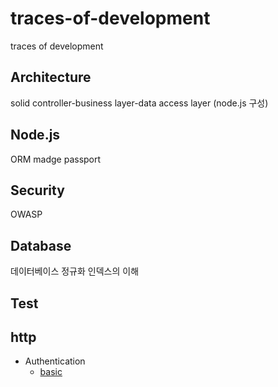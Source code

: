 # traces-of-development

traces of development

## Architecture

solid
controller-business layer-data access layer (node.js 구성)

## Node.js

ORM
madge
passport

## Security

OWASP

## Database

데이터베이스 정규화
인덱스의 이해

## Test

## http

- Authentication
  - [basic](https://healthy-dev.tistory.com/33)
